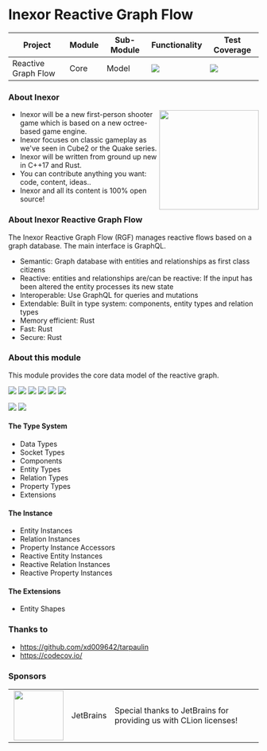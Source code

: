 # Inexor Reactive Graph Flow

| Project | Module | Sub-Module | Functionality | Test Coverage |
| --- | --- | --- | --- | --- |
| Reactive Graph Flow | Core | Model | <img src="https://img.shields.io/badge/state-completed-brightgreen"> | [<img src="https://img.shields.io/codecov/c/github/aschaeffer/inexor-rgf-core-model">](https://app.codecov.io/gh/aschaeffer/inexor-rgf-core-model) |

### About Inexor

<a href="https://inexor.org/">
<img align="right" width="200" height="200" src="https://raw.githubusercontent.com/inexorgame/inexor-rgf-core-model/main/docs/images/inexor_2.png">
</a>

* Inexor will be a new first-person shooter game which is based on a new octree-based game engine.
* Inexor focuses on classic gameplay as we've seen in Cube2 or the Quake series.
* Inexor will be written from ground up new in C++17 and Rust.
* You can contribute anything you want: code, content, ideas..
* Inexor and all its content is 100% open source!

### About Inexor Reactive Graph Flow

The Inexor Reactive Graph Flow (RGF) manages reactive flows based on a graph database. The main interface is GraphQL.

* Semantic: Graph database with entities and relationships as first class citizens
* Reactive: entities and relationships are/can be reactive: If the input has been altered the entity processes its new state
* Interoperable: Use GraphQL for queries and mutations
* Extendable: Built in type system: components, entity types and relation types
* Memory efficient: Rust
* Fast: Rust
* Secure: Rust

### About this module

This module provides the core data model of the reactive graph.

[<img src="https://img.shields.io/badge/Language-Rust-brightgreen">](https://www.rust-lang.org/)
[<img src="https://img.shields.io/badge/Platforms-Linux%20%26%20Windows-brightgreen">]()
[<img src="https://img.shields.io/github/workflow/status/inexorgame/inexor-rgf-core-model/Rust">](https://github.com/inexorgame/inexor-rgf-core-model/actions?query=workflow%3ARust)
[<img src="https://img.shields.io/github/last-commit/inexorgame/inexor-rgf-core-model">]()
[<img src="https://img.shields.io/github/languages/code-size/inexorgame/inexor-rgf-core-model">]()
[<img src="https://img.shields.io/codecov/c/github/inexorgame/inexor-rgf-core-model">](https://app.codecov.io/gh/inexorgame/inexor-rgf-core-model)

[<img src="https://img.shields.io/github/license/inexorgame/inexor-rgf-core-model">](https://github.com/inexorgame/inexor-rgf-core-model/blob/main/LICENSE)
[<img src="https://img.shields.io/discord/698219248954376256?logo=discord">](https://discord.com/invite/acUW8k7)

#### The Type System

* Data Types
* Socket Types
* Components
* Entity Types
* Relation Types
* Property Types
* Extensions

#### The Instance

* Entity Instances
* Relation Instances
* Property Instance Accessors
* Reactive Entity Instances
* Reactive Relation Instances
* Reactive Property Instances

#### The Extensions

* Entity Shapes

### Thanks to

* https://github.com/xd009642/tarpaulin
* https://codecov.io/

### Sponsors

| | | |
| --- | --- | --- |
| <a href="https://www.jetbrains.com/?from=github.com/inexorgame"><img align="right" width="100" height="100" src="https://raw.githubusercontent.com/inexorgame/inexor-rgf-core-model/main/docs/images/icon_CLion.svg"></a> | JetBrains | Special thanks to JetBrains for providing us with CLion licenses! |

